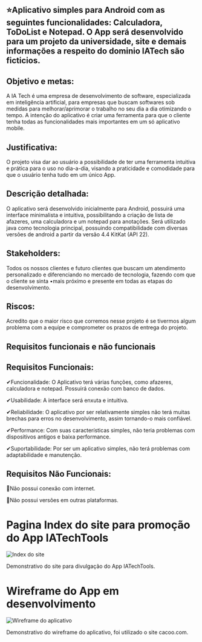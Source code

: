 ## ⭐Aplicativo simples para Android com as seguintes funcionalidades: Calculadora, ToDoList e Notepad. O App será desenvolvido para um projeto da universidade, site e demais informações a respeito do dominio IATech são ficticios.

## Objetivo e metas:

  A IA Tech é uma empresa de desenvolvimento de software, especializada em inteligência artificial, para empresas que buscam softwares sob medidas para melhorar/aprimorar o trabalho no seu dia a dia otimizando o tempo. A intenção do aplicativo é criar uma ferramenta para que o cliente tenha todas as funcionalidades mais importantes em um só aplicativo mobile.

## Justificativa:

  O projeto visa dar ao usuário a possibilidade de ter uma ferramenta intuitiva e prática para o uso no dia-a-dia, visando a praticidade e comodidade para que o usuário tenha tudo em um único App.

## Descrição detalhada:

  O aplicativo será desenvolvido inicialmente para Android, possuirá uma interface minimalista e intuitiva, possibilitando a criação de lista de afazeres,  uma calculadora e um notepad para anotações. Será utilizado java como tecnologia principal, possuindo compatibilidade com diversas versões de android a partir da versão 4.4 KitKat (API 22).

## Stakeholders:

  Todos os nossos clientes e futuro clientes que buscam um atendimento personalizado e diferenciando no mercado de tecnologia, fazendo com que o cliente se sinta •mais próximo e presente em todas as etapas do desenvolvimento.

## Riscos: 

  Acredito que o maior risco que corremos nesse projeto é se tivermos algum problema com a equipe e comprometer os prazos de entrega do projeto.

## Requisitos funcionais e não funcionais

## Requisitos Funcionais:

✔Funcionalidade: O Aplicativo terá várias funções, como afazeres, calculadora e notepad. Possuirá conexão com banco de dados.

✔Usabilidade: A interface será enxuta e intuitiva.

✔Reliabilidade: O aplicativo por ser relativamente simples não terá muitas brechas para erros no desenvolvimento, assim tornando-o mais confiável.

✔Performance: Com suas características simples, não teria problemas com dispositivos antigos e baixa performance.

✔Suportabilidade: Por ser um aplicativo simples, não terá problemas com adaptabilidade e manutenção.

## Requisitos Não Funcionais:

🚩Não possui conexão com internet.

🚩Não possui versões em outras plataformas.

# Pagina Index do site para promoção do App IATechTools

![Index do site](https://github.com/GusNunesDev/IATechTools/blob/main/source/imagem/index.png)

Demonstrativo do site para divulgação do App IATechTools.

# Wireframe do App em desenvolvimento

![Wireframe do aplicativo](https://github.com/GusNunesDev/IATechTools/blob/main/source/imagem/wireframeapp.png)

Demonstrativo do wireframe do aplicativo, foi utilizado o site cacoo.com.
